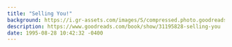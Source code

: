 ```yaml
---
title: "Selling You!"
background: https://i.gr-assets.com/images/S/compressed.photo.goodreads.com/books/1469193771l/31195828._SY75_.jpg
description: https://www.goodreads.com/book/show/31195828-selling-you
date: 1995-08-28 10:42:32 -0400
---
```

